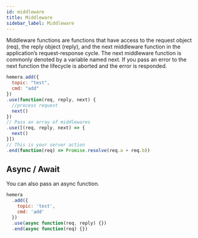 ```yaml
---
id: middleware
title: Middleware
sidebar_label: Middleware
---
```


Middleware functions are functions that have access to the request object (req), the reply object (reply), and the next middleware function in the application’s request-response cycle. The next middleware function is commonly denoted by a variable named next. If you pass an error to the next function the lifecycle is aborted and the error is responded.

```js
hemera.add({
  topic: "test",
  cmd: "add"
})
.use(function(req, reply, next) {
  //process request
  next()
})
// Pass an array of middlewares
.use([(req, reply, next) => {
  next()
}])
// This is your server action
.end(function(req) => Promise.resolve(req.a + req.b))
```

## Async / Await

You can also pass an async function.

```js
hemera
  .add({
    topic: 'test',
    cmd: 'add'
  })
  .use(async function(req, reply) {})
  .end(async function(req) {})
```
